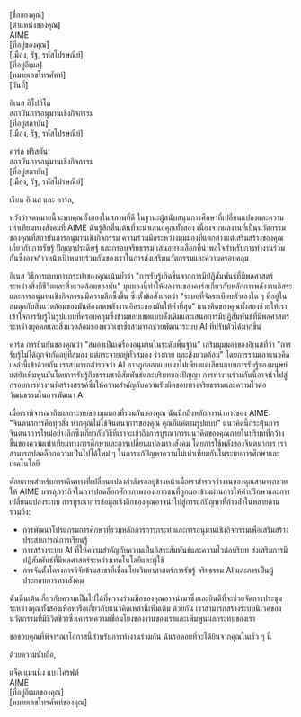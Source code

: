 [ชื่อของคุณ]  
[ตำแหน่งของคุณ]  
AIME  
[ที่อยู่ของคุณ]  
[เมือง, รัฐ, รหัสไปรษณีย์]  
[ที่อยู่อีเมล]  
[หมายเลขโทรศัพท์]  
[วันที่]  

อิเนส ฮิโปลิโต  
สถาบันการอนุมานเชิงกิจกรรม  
[ที่อยู่สถาบัน]  
[เมือง, รัฐ, รหัสไปรษณีย์]  

คาร์ล ฟริสตัน  
สถาบันการอนุมานเชิงกิจกรรม  
[ที่อยู่สถาบัน]  
[เมือง, รัฐ, รหัสไปรษณีย์]  

เรียน อิเนส และ คาร์ล,

หวังว่าจดหมายนี้จะพบคุณทั้งสองในสภาพที่ดี ในฐานะผู้สนับสนุนการศึกษาที่เปลี่ยนแปลงและความเท่าเทียมทางสังคมที่ AIME ฉันรู้สึกตื่นเต้นที่จะนำเสนอคุณทั้งสอง เนื่องจากผลงานที่เป็นนวัตกรรมของคุณที่สถาบันการอนุมานเชิงกิจกรรม ความร่วมมือระหว่างมุมมองที่แตกต่างแต่เสริมสร้างของคุณเกี่ยวกับการรับรู้ ปัญญาประดิษฐ์ และกรอบจริยธรรม เสนอทางเลือกที่น่าพอใจสำหรับการทำงานร่วมกันซึ่งอาจก้าวหน้าเป้าหมายร่วมกันของเราในการส่งเสริมนวัตกรรมและความครอบคลุม

อิเนส วิธีการแบบการกระทำของคุณเน้นย้ำว่า "การรับรู้เกิดขึ้นจากการมีปฏิสัมพันธ์ที่มีพลศาสตร์ระหว่างสิ่งมีชีวิตและสิ่งแวดล้อมของมัน" มุมมองนี้ทำให้ผลงานของคาร์ลเกี่ยวกับหลักการพลังงานอิสระและการอนุมานเชิงกิจกรรมมีความลึกซึ้งขึ้น ซึ่งตั้งข้อสังเกตว่า "ระบบที่จัดระเบียบตัวเองใด ๆ ที่อยู่ในสมดุลกับสิ่งแวดล้อมของมันต้องลดพลังงานอิสระของมันให้ต่ำที่สุด" แนวคิดของคุณทั้งสองช่วยให้เราเข้าใจการรับรู้ในรูปแบบที่ครอบคลุมซึ่งข้ามขอบเขตแบบดั้งเดิมและเสนอการมีปฏิสัมพันธ์ที่มีพลศาสตร์ระหว่างบุคคลและสิ่งแวดล้อมของพวกเขาซึ่งสามารถช่วยพัฒนาระบบ AI ที่ปรับตัวได้มากขึ้น

คาร์ล การยืนยันของคุณว่า "สมองเป็นเครื่องอนุมานในระดับพื้นฐาน" เสริมมุมมองของอิเนสที่ว่า "การรับรู้ไม่ได้ถูกจำกัดอยู่ที่สมอง แต่กระจายอยู่ทั่วสมอง ร่างกาย และสิ่งแวดล้อม" โดยการรวมเอาแนวคิดเหล่านี้เข้าด้วยกัน เราสามารถสำรวจว่า AI อาจถูกออกแบบมาไม่เพียงแต่เลียนแบบการรับรู้ของมนุษย์ แต่ยังเพิ่มพูนมันโดยการรับรู้ถึงธรรมชาติสัมพันธ์และบริบทของปัญญา การทำงานร่วมกันนี้อาจนำไปสู่กรอบการทำงานที่สร้างสรรค์ซึ่งให้ความสำคัญกับความรับผิดชอบทางจริยธรรมและความไวต่อวัฒนธรรมในการพัฒนา AI

เมื่อเราพิจารณาถึงผลกระทบของมุมมองที่รวมกันของคุณ ฉันนึกถึงหลักการนำทางของ AIME: "จินตนาการคือทุกสิ่ง หากคุณไม่ใช้จินตนาการของคุณ คุณก็แค่ตามรูปแบบ" แนวคิดนี้กระตุ้นการจินตนาการใหม่อย่างลึกซึ้งเกี่ยวกับวิธีที่เราจะเข้าถึงการบูรณาการแนวคิดของคุณภายในบริบทที่กว้างขึ้นของความเท่าเทียมทางการศึกษาและการเปลี่ยนแปลงทางสังคม โดยการใช้พลังของจินตนาการ เราสามารถปลดล็อกความเป็นไปได้ใหม่ ๆ ในการแก้ปัญหาความไม่เท่าเทียมกันในระบบการศึกษาและเทคโนโลยี

ศักยภาพสำหรับการเดินทางที่เปลี่ยนแปลงกำลังรออยู่ข้างหน้าเมื่อเราสำรวจว่างานของคุณสามารถช่วยให้ AIME บรรลุภารกิจในการปลดล็อกศักยภาพของเยาวชนที่ถูกมองข้ามผ่านการให้คำปรึกษาและการเปลี่ยนแปลงระบบ การบูรณาการข้อมูลเชิงลึกของคุณอาจนำไปสู่การแก้ปัญหาที่ก้าวล้ำในหลายด้าน รวมถึง:

- การพัฒนาโปรแกรมการศึกษาที่รวมหลักการการกระทำและการอนุมานเชิงกิจกรรมเพื่อเสริมสร้างประสบการณ์การเรียนรู้
- การสร้างระบบ AI ที่ให้ความสำคัญกับความเป็นอิสระสัมพันธ์และความไวต่อบริบท ส่งเสริมการมีปฏิสัมพันธ์ที่มีพลศาสตร์ระหว่างเทคโนโลยีและผู้ใช้
- การจัดตั้งโครงการวิจัยข้ามสาขาที่เชื่อมโยงวิทยาศาสตร์การรับรู้ จริยธรรม AI และการเป็นผู้ประกอบการทางสังคม

ฉันตื่นเต้นเกี่ยวกับความเป็นไปได้ที่ความร่วมมือของคุณอาจนำมาซึ่งและยินดีที่จะช่วยจัดการประชุมระหว่างคุณทั้งสองเพื่อหารือเกี่ยวกับแนวคิดเหล่านี้เพิ่มเติม ด้วยกัน เราสามารถสร้างระบบนิเวศของนวัตกรรมที่มีชีวิตชีวาซึ่งเคารพความเชื่อมโยงของงานของเราและเพิ่มพูนผลกระทบของเรา

ขอขอบคุณที่พิจารณาโอกาสนี้สำหรับการทำงานร่วมกัน ฉันรอคอยที่จะได้ยินจากคุณในเร็ว ๆ นี้

ด้วยความนับถือ,

แจ็ค แมนนิง แบงโครฟต์  
AIME  
[ที่อยู่อีเมลของคุณ]  
[หมายเลขโทรศัพท์ของคุณ]